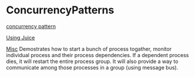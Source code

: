# ConcurrencyPatterns

[concurrency pattern](https://github.com/Sunhick/concurrency-patterns/tree/master/patterns/src/main/java/com)

[Using Juice](https://github.com/Sunhick/concurrency-patterns/tree/master/TestGuice/src/main/java/com/test)

[Misc](https://github.com/Sunhick/concurrency-patterns/tree/master/ComStarter/src/main/java/com) Demostrates how to start a bunch of process togather, monitor individual process and their process dependencies. If a dependent process dies, it will restart the entire process group. It will also provide a way to communicate among those processes in a group (using message bus).